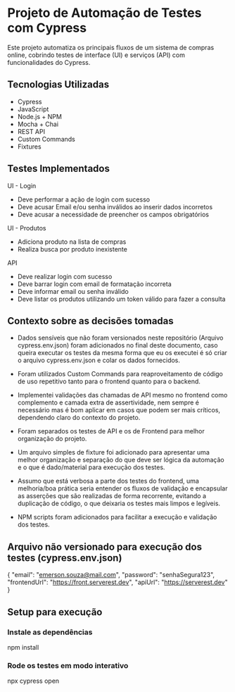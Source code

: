 # Projeto de Automação de Testes com Cypress
Este projeto automatiza os principais fluxos de um sistema de compras online, cobrindo testes de interface (UI) e serviços (API) com funcionalidades do Cypress.


## Tecnologias Utilizadas
- Cypress
- JavaScript
- Node.js + NPM
- Mocha + Chai
- REST API
- Custom Commands
- Fixtures


## Testes Implementados

UI - Login
- Deve performar a ação de login com sucesso
- Deve acusar Email e/ou senha inválidos ao inserir dados incorretos
- Deve acusar a necessidade de preencher os campos obrigatórios

UI - Produtos
- Adiciona produto na lista de compras
- Realiza busca por produto inexistente


API
- Deve realizar login com sucesso
- Deve barrar login com email de formatação incorreta
- Deve informar email ou senha inválido
- Deve listar os produtos utilizando um token válido para fazer a consulta


## Contexto sobre as decisões tomadas

- Dados sensíveis que não foram versionados neste repositório (Arquivo cypress.env.json) foram adicionados no final deste documento, caso queira executar os testes da mesma forma que eu os executei é só criar o arquivo cypress.env.json e colar os dados fornecidos.

- Foram utilizados Custom Commands para reaproveitamento de código de uso repetitivo tanto para o frontend quanto para o backend.

- Implementei validações das chamadas de API mesmo no frontend como complemento e camada extra de assertividade, nem sempre é necessário mas é bom aplicar em casos que podem ser mais críticos, dependendo claro do contexto do projeto.

- Foram separados os testes de API e os de Frontend para melhor organização do projeto.

- Um arquivo simples de fixture foi adicionado para apresentar uma melhor organização e separação do que deve ser lógica da automação e o que é dado/material para execução dos testes.

- Assumo que está verbosa a parte dos testes do frontend, uma melhoria/boa prática seria entender os fluxos de validação e encapsular as asserções que são realizadas de forma recorrente, evitando a duplicação de código, o que deixaria os testes mais limpos e legíveis.

 - NPM scripts foram adicionados para facilitar a execução e validação dos testes.

## Arquivo não versionado para execução dos testes (cypress.env.json)
{
    "email": "emerson.souza@mail.com",
    "password": "senhaSegura123",
    "frontendUrl": "https://front.serverest.dev",
    "apiUrl": "https://serverest.dev"
}


## Setup para execução
### Instale as dependências
npm install

### Rode os testes em modo interativo
npx cypress open